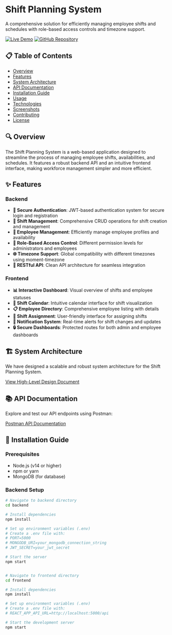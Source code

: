 # Shift Planning System

A comprehensive solution for efficiently managing employee shifts and schedules with role-based access controls and timezone support.

[![Live Demo](https://img.shields.io/badge/Live_Demo-View_Site-blue?style=for-the-badge)](https://shift-planning-system-gold.vercel.app/)
[![GitHub Repository](https://img.shields.io/badge/GitHub-Repository-black?style=for-the-badge&logo=github)](https://github.com/Dcode36/shift-planning-system)

## 📋 Table of Contents

- [Overview](#overview)
- [Features](#features)
- [System Architecture](#system-architecture)
- [API Documentation](#api-documentation)
- [Installation Guide](#installation-guide)
- [Usage](#usage)
- [Technologies](#technologies)
- [Screenshots](#screenshots)
- [Contributing](#contributing)
- [License](#license)

## 🔍 Overview

The Shift Planning System is a web-based application designed to streamline the process of managing employee shifts, availabilities, and schedules. It features a robust backend API and an intuitive frontend interface, making workforce management simpler and more efficient.

## ✨ Features

### Backend

- **🔐 Secure Authentication**: JWT-based authentication system for secure login and registration
- **📅 Shift Management**: Comprehensive CRUD operations for shift creation and management
- **👥 Employee Management**: Efficiently manage employee profiles and availability
- **👮 Role-Based Access Control**: Different permission levels for administrators and employees
- **🌐 Timezone Support**: Global compatibility with different timezones using moment-timezone
- **🔄 RESTful API**: Clean API architecture for seamless integration

### Frontend

- **📊 Interactive Dashboard**: Visual overview of shifts and employee statuses
- **📆 Shift Calendar**: Intuitive calendar interface for shift visualization
- **📋 Employee Directory**: Comprehensive employee listing with details
- **📝 Shift Assignment**: User-friendly interface for assigning shifts
- **🔔 Notification System**: Real-time alerts for shift changes and updates
- **🔒 Secure Dashboards**: Protected routes for both admin and employee dashboards

## 🏗 System Architecture

We have designed a scalable and robust system architecture for the Shift Planning System.

[View High-Level Design Document](https://app.eraser.io/workspace/VdY74MuVV59uhtxVnUVs?origin=share)

## 📚 API Documentation

Explore and test our API endpoints using Postman:

[Postman API Documentation](http://example.com/postman-link)

## 🚀 Installation Guide

### Prerequisites
- Node.js (v14 or higher)
- npm or yarn
- MongoDB (for database)

### Backend Setup

```bash
# Navigate to backend directory
cd backend

# Install dependencies
npm install

# Set up environment variables (.env)
# Create a .env file with:
# PORT=5000
# MONGODB_URI=your_mongodb_connection_string
# JWT_SECRET=your_jwt_secret

# Start the server
npm start


# Navigate to frontend directory
cd frontend

# Install dependencies
npm install

# Set up environment variables (.env)
# Create a .env file with:
# REACT_APP_API_URL=http://localhost:5000/api

# Start the development server
npm start